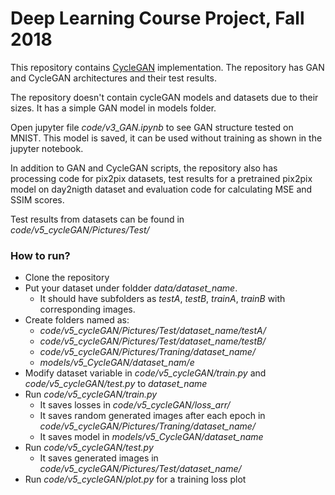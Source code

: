 # Deep Learning Course Project, Fall 2018

This repository contains [CycleGAN](https://junyanz.github.io/CycleGAN/) implementation. The repository has GAN and CycleGAN architectures and their test results.

The repository doesn't contain cycleGAN models and datasets due to their sizes. It has a simple GAN model in models folder.

Open jupyter file *code/v3_GAN.ipynb* to see GAN structure tested on MNIST. This model is saved, it can be used without training as shown in the jupyter notebook.

In addition to GAN and CycleGAN scripts, the repository also has processing code for pix2pix datasets, test results for a pretrained pix2pix model on day2nigth dataset and evaluation code for calculating MSE and SSIM scores.

Test results from datasets can be found in *code/v5_cycleGAN/Pictures/Test/*

### How to run?

  - Clone the repository
  - Put your dataset under foldder *data/dataset_name*. 
    - It should have subfolders as *testA*, *testB*, *trainA*, *trainB* with corresponding images.
  - Create folders named as:
    - *code/v5_cycleGAN/Pictures/Test/dataset_name/testA/*
    - *code/v5_cycleGAN/Pictures/Test/dataset_name/testB/*
    - *code/v5_cycleGAN/Pictures/Traning/dataset_name/*
    - *models/v5_CycleGAN/dataset_nam/e*
  - Modify dataset variable in *code/v5_cycleGAN/train.py* and *code/v5_cycleGAN/test.py* to *dataset_name*
  - Run *code/v5_cycleGAN/train.py*
    - It saves losses in *code/v5_cycleGAN/loss_arr/*
    - It saves random generated images after each epoch in *code/v5_cycleGAN/Pictures/Traning/dataset_name/*
    - It saves model in *models/v5_CycleGAN/dataset_name*
 - Run *code/v5_cycleGAN/test.py*
    - It saves generated images in *code/v5_cycleGAN/Pictures/Test/dataset_name/*
 - Run *code/v5_cycleGAN/plot.py* for a training loss plot
 
